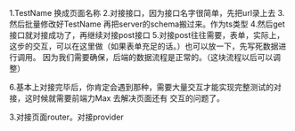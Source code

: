 1.TestName 换成页面名称
2.对接接口，因为接口名字很简单，先把url录上去
3.然后批量修改好TestName  再把server的schema搬过来。作为ts类型
4.然后get接口就对接成功了，再继续对接post接口
5.对接post往往需要，表单，实际上，这步的交互，可以在这里做（如果表单充足的话。）也可以放一下，先写死数据进行调用。
因为我们需要确保，后端的数据流程是正常的。（这块流程以后可以调整）


6.基本上对接完毕后，你肯定会遇到那种，需要大量交互才能实现完整测试的对接，这时候就需要前端力Max 去解决页面还有
交互的问题了。


3.对接页面router。对接provider
